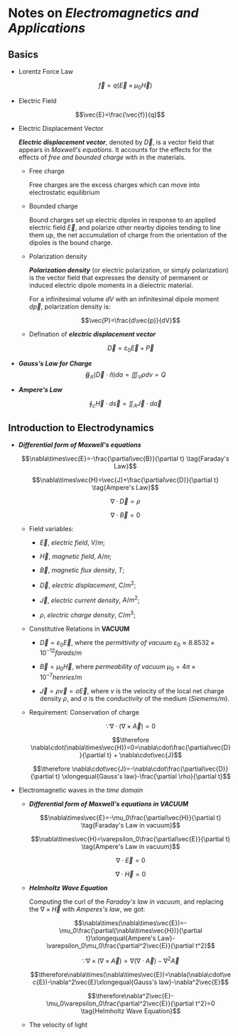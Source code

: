 # Notes on ***Electromagnetics and Applications***

## Basics

- Lorentz Force Law
	
	$$\vec{f} = q(\vec{E}\times\mu_0 \vec{H})$$

- Electric Field

$$\vec{E}=\frac{\vec{f}}{q}$$

- Electric Displacement Vector

	***Electric displacement vector***, denoted by $\vec{D}$, is a vector field that appears in *Maxwell's equations*. It accounts for the effects for the effects of *free and bounded charge* with in the materials.

	- Free charge
		
		Free charges are the excess charges which can move into electrostatic equilibrium
		
	- Bounded charge

		Bound charges set up electric dipoles in response to an applied electric field $\vec{E}$, and polarize other nearby dipoles tending to line them up, the net accumulation of charge from the orientation of the dipoles is the bound charge.

	- Polarization density
	
		***Polarization density*** (or electric polarization, or simply polarization) is the vector field that expresses the density of permanent or induced electric dipole moments in a dielectric material.
	
		For a infinitesimal volume $dV$ with an infinitesimal dipole moment $d\vec{p}$, polarization density is:
	
		$$\vec{P}=\frac{d\vec{p}}{dV}$$

	- Defination of ***electric displacement vector***

		$$\vec{D}=\varepsilon_0 \vec{E} + \vec{P}$$

- ***Gauss's Law for Charge***
	$$\oiint_A(\vec{D}\cdot\hat{n})da = \iiint_V \rho dv=Q$$

- ***Ampere's Law***
	
	$$\oint_c\vec{H}\cdot d\vec{s}=\iint_A\vec{J}\cdot d\vec{a}$$


## Introduction to Electrodynamics

- ***Differential form of Maxwell's equations***

  

	$$\nabla\times\vec{E}=-\frac{\partial\vec{B}}{\partial t} \tag{Faraday's Law}$$

	$$\nabla\times\vec{H}=\vec{J}+\frac{\partial\vec{D}}{\partial t} \tag{Ampere's Law}$$

	$$\nabla\cdot\vec{D}=\rho \tag{Gauss's Law}$$

	$$\nabla\cdot\vec{B}=0 \tag{Gauss's Law}$$

  

	- Field variables:

		- $\vec{E}$, *electric field*, $V/m$;

		- $\vec{H}$, *magnetic field*, $A/m$;

		- $\vec{B}$, *magnetic flux density*, $T$;

		- $\vec{D}$, *electric displacement*, $C/m^2$;

		- $\vec{J}$, *electric current density*, $A/m^2$;

		- $\rho$, *electric charge density*, $C/m^3$;

  

	- Constitutive Relations in **VACUUM**

		- $\vec{D}=\varepsilon_0\vec{E}$, where the *permittivity of vacuum* $\varepsilon_0\approx 8.8532\times10^{-12} farads/m$

		- $\vec{B}=\mu_0\vec{H}$, where *permeability of vacuum* $\mu_0=4\pi\times10^{-7} henries/m$

		- $\vec{J}=\rho\vec{v}=\sigma\vec{E}$, where $v$ is the velocity of the local net charge density $\rho$, and $\sigma$ is the *conductivity* of the medium (*Siemems/m*).

	- Requirement: Conservation of charge

		$$\because \nabla\cdot(\nabla\times\vec{A})=0$$

		$$\therefore \nabla\cdot(\nabla\times\vec{H})=0=\nabla\cdot\frac{\partial\vec{D}}{\partial t} + \nabla\cdot\vec{J}$$

		$$\therefore \nabla\cdot\vec{J}=-\nabla\cdot\frac{\partial\vec{D}}{\partial t} \xlongequal{Gauss's law}-\frac{\partial \rho}{\partial t}$$

  

- Electromagnetic waves in the *time domain*

  

	- ***Differential form of Maxwell's equations in VACUUM***

		$$\nabla\times\vec{E}=-\mu_0\frac{\partial\vec{H}}{\partial t} \tag{Faraday's Law in vacuum}$$

		$$\nabla\times\vec{H}=\varepsilon_0\frac{\partial\vec{E}}{\partial t} \tag{Ampere's Law in vacuum}$$

		$$\nabla\cdot\vec{E}=0 \tag{Gauss's Law in vacuum}$$

		$$\nabla\cdot\vec{H}=0 \tag{Gauss's Law in vacuum}$$

	- ***Helmholtz Wave Equation***
		
		Computing the curl of the *Faraday's law in vacuum*, and replacing the $\nabla\times\vec{H}$ with *Amperes's law*, we got:
		
		$$\nabla\times(\nabla\times\vec{E})=-\mu_0\frac{\partial(\nabla\times\vec{H})}{\partial t}\xlongequal{Ampere's Law}-\varepsilon_0\mu_0\frac{\partial^2\vec{E}}{\partial t^2}$$

		$$\because \nabla\times(\nabla\times\vec{A})=\nabla(\nabla\cdot\vec{A})-\nabla^2\vec{A}$$

		$$\therefore\nabla\times(\nabla\times\vec{E})=\nabla(\nabla\cdot\vec{E})-\nabla^2\vec{E}\xlongequal{Gauss's law}-\nabla^2\vec{E}$$

		$$\therefore\nabla^2\vec{E}-\mu_0\varepsilon_0\frac{\partial^2\vec{E}}{\partial t^2}=0 \tag{Helmholtz Wave Equation}$$
	- The velocity of light
<!--stackedit_data:
eyJoaXN0b3J5IjpbLTEyNDQ2NDYwMTIsNjk0ODMyNTg2LDkzNz
M3MTYwMCwtMTYxNjAzOTg1OV19
-->